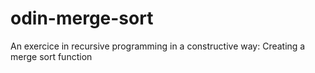 # odin-merge-sort
An exercice in recursive programming in a constructive way: Creating a merge sort function
